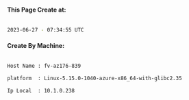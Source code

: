 
   
#### This Page Create at:

```bash

2023-06-27 - 07:34:55 UTC

```

#### Create By Machine:

```bash

Host Name : fv-az176-839

platform  : Linux-5.15.0-1040-azure-x86_64-with-glibc2.35

Ip Local  : 10.1.0.238

```

